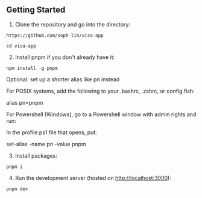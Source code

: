 ## Getting Started

1. Clone the repository and go into the directory:

```
https://github.com/soph-lin/visa-app

cd visa-app
```

2. Install pnpm if you don't already have it:

```
npm install -g pnpm
```

Optional: set up a shorter alias like pn instead

For POSIX systems, add the following to your .bashrc, .zshrc, or config.fish:

alias pn=pnpm

For Powershell (Windows), go to a Powershell window with admin rights and run:

In the profile.ps1 file that opens, put:

set-alias -name pn -value pnpm

3. Install packages:

```
pnpm i
```

4. Run the development server (hosted on [http://localhost:3000](http://localhost:3000)):

```
pnpm dev
```
